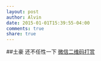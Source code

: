 ```yaml
---
layout: post
author: Alvin
date: 2015-01-01T15:39:55-04:00
comments: true
share: true
---
```



##土豪 还不任性一下
[微信二维码打赏](https://github.com/goaheadalvin/goaheadalvin.github.io/raw/master/images/6.66.jpg)

